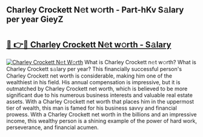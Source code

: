 ## Charley Crockett N𝚎t w𝚘rth - Part-hKv S𝚊lary per year GieyZ

# <h2><a href="http://gc4a5av.nevu.top/?p=Charley+Crockett">🔗 👉🔴 Charley Crockett N𝚎t w𝚘rth - S𝚊lary</a></h2>

[![Charley Crockett N𝚎t W𝚘rth](https://i.imgur.com/Oavwk0R.jpeg)](http://gc4a5av.nevu.top/?p=Charley+Crockett)
What is Charley Crockett n𝚎t w𝚘rth? What is Charley Crockett s𝚊lary per year?
This financially successful person's Charley Crockett net worth is considerable, making him one of the wealthiest in his field. His annual compensation is impressive, but it is outmatched by Charley Crockett net worth, which is believed to be more significant due to his numerous business interests and valuable real estate assets. With a Charley Crockett net worth that places him in the uppermost tier of wealth, this man is famed for his business savvy and financial prowess. With a Charley Crockett net worth in the billions and an impressive income, this wealthy person is a shining example of the power of hard work, perseverance, and financial acumen.
